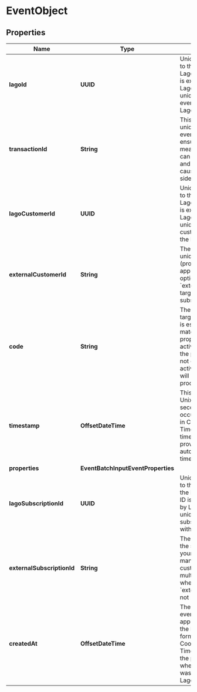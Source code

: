 

# EventObject


## Properties

| Name | Type | Description | Notes |
|------------ | ------------- | ------------- | -------------|
|**lagoId** | **UUID** | Unique identifier assigned to the event within the Lago application. This ID is exclusively created by Lago and serves as a unique identifier for the event&#39;s record within the Lago system |  |
|**transactionId** | **String** | This field represents a unique identifier for the event. It is crucial for ensuring idempotency, meaning that each event can be uniquely identified and processed without causing any unintended side effects. |  |
|**lagoCustomerId** | **UUID** | Unique identifier assigned to the customer within the Lago application. This ID is exclusively created by Lago and serves as a unique identifier for the customer&#39;s record within the Lago system |  |
|**externalCustomerId** | **String** | The customer external unique identifier (provided by your own application). This field is optional if you send the &#x60;external_subscription_id&#x60;, targeting a specific subscription. |  |
|**code** | **String** | The code that identifies a targeted billable metric. It is essential that this code matches the &#x60;code&#x60; property of one of your active billable metrics. If the provided code does not correspond to any active billable metric, it will be ignored during the process. |  |
|**timestamp** | **OffsetDateTime** | This field captures the Unix timestamp in seconds indicating the occurrence of the event in Coordinated Universal Time (UTC). If this timestamp is not provided, the API will automatically set it to the time of event reception. |  |
|**properties** | **EventBatchInputEventProperties** |  |  [optional] |
|**lagoSubscriptionId** | **UUID** | Unique identifier assigned to the subscription within the Lago application. This ID is exclusively created by Lago and serves as a unique identifier for the subscription’s record within the Lago system |  |
|**externalSubscriptionId** | **String** | The unique identifier of the subscription within your application. It is a mandatory field when the customer possesses multiple subscriptions or when the &#x60;external_customer_id&#x60; is not provided. |  |
|**createdAt** | **OffsetDateTime** | The creation date of the event&#39;s record in the Lago application, presented in the ISO 8601 datetime format, specifically in Coordinated Universal Time (UTC). It provides the precise timestamp of when the event&#39;s record was created within the Lago application |  |



